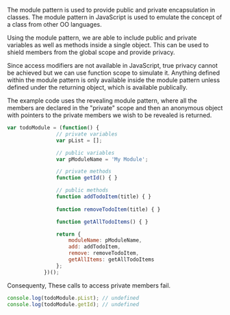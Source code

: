 The module pattern is used to provide public and private encapsulation in classes. The module pattern in JavaScript is used to emulate the concept of a class from other OO languages.

Using the module pattern, we are able to include public and private variables as well as methods inside a single object. This can be used to shield members from the global scope and provide privacy. 

Since access modifiers are not available in JavaScript, true privacy cannot be achieved but we can use function scope to simulate it. Anything defined within the module pattern is only available inside the module pattern unless defined under the returning object, which is available publically. 

The example code uses the revealing module pattern, where all the members are declared in the "private" scope and then an anonymous object with pointers to the private members we wish to be revealed is returned. 


```javascript
var todoModule = (function() {
                // private variables
                var pList = [];

                // public variables
                var pModuleName = 'My Module';

                // private methods
                function getId() { }

                // public methods
                function addTodoItem(title) { }
                
                function removeTodoItem(title) { }

                function getAllTodoItems() { }

                return {
                    moduleName: pModuleName,
                    add: addTodoItem,
                    remove: removeTodoItem,
                    getAllItems: getAllTodoItems
                };
            })();
```

Consequenty, These calls to access private members fail.

``` javascript
console.log(todoModule.pList); // undefined
console.log(todoModule.getId); // undefined
```